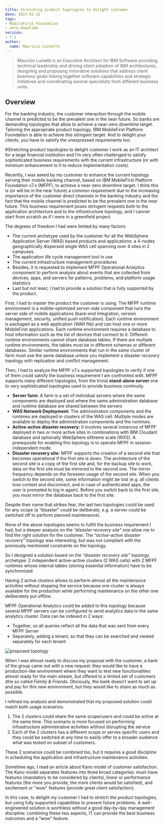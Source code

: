 ```yaml
---
title: Stretching product topologies to delight customer
date: 2017-01-25
tags:
- MobileFirst_Foundation
- zero_downtime
version:
- 7.1
author:
  name: Maurizio Luinetti
---
```


> Maurizio Luinetti is an Executive Architect for IBM Software providing technical leadership and driving client adoption of IBM architectures, designing and proposing innovative solutions that address client business goals linking together software capabilities and strategic initiatives and coordinating several specialists from different business units.

## Overview

For the banking industry, the customer interaction through the mobile channel is predicted to be the prevalent one in the near future. So banks are demanding topologies that allow to achieve a near-zero downtime target. Tailoring the appropriate product topology, IBM MobileFirst Platform Foundation is able to achieve this stringent target. And to delight your clients, you have to satisfy the unexpressed requirements too.

#Stretching product topologies to delight customer
I work as an IT architect for a large financial institution and I’m very often challenged to satisfy sophisticated business requirements with the current infrastructure (or with minimum enhancement to it to reduce implementation costs).

Recently, I was asked by my customer to enhance the current topology serving their mobile banking channel, based on IBM MobileFirst Platform Foundation v7.x (MFPF), to achieve a near-zero downtime target. I think this is (or will be in the near future) a common requirement due to the increasing importance of the customer direct channels in the banking industry and the fact that the mobile channel is predicted to be the prevalent one in the near future.
This business requirement poses stringent requests both to the application architecture and to the infrastructure topology, and I cannot start from scratch as if I were in a greenfield project.

The degrees of freedom I had were limited by many factors:
* The current archetype used by the customer for all the WebSphere Application Server (WAS) based products and applications: a 4-nodes geographically dispersed single WAS cell spanning over 4 sites in 2 campuses.
* The application life cycle management tool in use
* The current infrastructure management procedures
* Besides, it is requested to implement MFPF Operational Analytics component to perform analysis about events that are collected from devices, apps, and servers for patterns, problems, and platform usage statistics
* Last but not least, I had to provide a solution that is fully supported by the product.

First, I had to master the product the customer is using. The MFPF runtime environment is a mobile-optimized server-side component that runs the server side of mobile applications (back-end integration, version management, security, unified push notification). Each runtime environment is packaged as a web application (WAR file) and can host one or more MobileFirst applications. Each runtime environment requires a database to host information such as the list of devices that connect to it. Different runtime environments cannot share database tables. If there are multiple runtime environments, the tables must be in different schemas or different databases. Similar runtime environments that run in the same cluster of farm must use the same database unless you implement a disaster recovery topology with replication and conflict management.

Then, I had to analyze the MFPF v7.x supported topologies to verify if one of them could satisfy the business requirement I am confronted with. MFPF supports many different topologies, from the trivial **stand-alone server** one to very sophisticated topologies used to provide business continuity.
* **Server farm:** A farm is a set of individual servers where the same components are deployed and where the same administration database and runtime database are shared between the servers
* **WAS Network Deployment:** The administration components and the runtimes are deployed in clusters of the WAS cell. Multiple modes are available to deploy the administration components and the runtimes.
* **Active-active disaster recovery:** It involves several instances of MFPF deployed in two or more active sites in combinations with IBM Cloudant database and optionally WebSphere eXtreme scale (WXS). A prerequisite for enabling this topology is to operate MFPF in session-independent mode.
* **Disaster recovery site:** MFPF supports the creation of a second site that becomes operational if the first site is down. The architecture of the second site is a copy of the first site and, for the backup site to work, data on the first site must be mirrored to the second one. The mirror frequency depends on the foreseen usage of the second site. When you switch to the second site, some information might be lost (e.g. all clients lose context and disconnect, and in case of authenticated apps, the user is prompted to log in again). Before you switch back to the first site, you must mirror the database back to the first site.

Despite their name that strikes fear, the last two topologies could be used for any scope (a “disaster” could be deliberate, e.g. a server could be switched off to perform planned maintenance).

None of the above topologies seems to fulfill the business requirement I had, but a deeper analysis on the *“disaster recovery site”* one allow me to find the right solution for the customer. The *“active-active disaster recovery”* topology was interesting, but was not compliant with the previously mentioned constraints on the topology.

So I designed a solution based on the *“disaster recovery site”* topology archetype: 2 independent active-active clusters (2 WAS cells) with 2 MFPF runtimes whose internal tables (storing essential information) have to be synchronized.

Having 2 active clusters allows to perform almost all the maintenance activities without stopping the service because one cluster is always available for the production while performing maintenance on the other one deliberately put offline.

MFPF Operational Analytics could be added to this topology because several MFPF servers can be configured to send analytics data to the same analytics cluster. Data can be indexed in 2 ways:
* Together, so all queries reflect all the data that was sent from every MFPF Server
* Separately, adding a tenant, so that they can be searched and viewed separately for each tenant

![proposed topology]({{site.baseurl}}/assets/blog/2017-01-25-stretching-product-topologies-to-delight-customer/stretching-product-topologies-to-delight-customer.png)

When I was almost ready to discuss my proposal with the customer, a bank of the group came out with a new request: they would like to have a production-like environment where they want to test new functionalities almost ready for the main stream, but offered to a limited set of customers (the so called *Family & Friends*. Obviously, the bank doesn’t want to set up and pay for this new environment, but they would like to share as much as possible.

I refined my analysis and demonstrated that my proposed solution could match both usage scenarios:

1. The 2 clusters could share the same scope/users and could be active at the same time. This scenario is more focused on performing infrastructure administrative activities without disrupting the service
2. Each of the 2 clusters has a different scope or serves specific users and they could be switched at any time to easily offer to a broader audience what was tested on subset of customers.

These 2 scenarios could be combined too, but it requires a good discipline in scheduling the application and infrastructure maintenance activities.

Sometime ago, I read an article about Kano model of customer satisfaction. The Kano model separates features into three broad categories: must-have features (mandatory to be considered by clients), linear or performance features (the more you provide, the more clients would be satisfied), and excitement or "wow" features (provide great client satisfaction).

In this case, to delight my customer I had to stretch the product topologies, but using fully supported capabilities to prevent future problems. A well-engineered solution is worthless without a good day-by-day management discipline: combining these two aspects, IT can provide the best business outcomes and a “wow” feature.